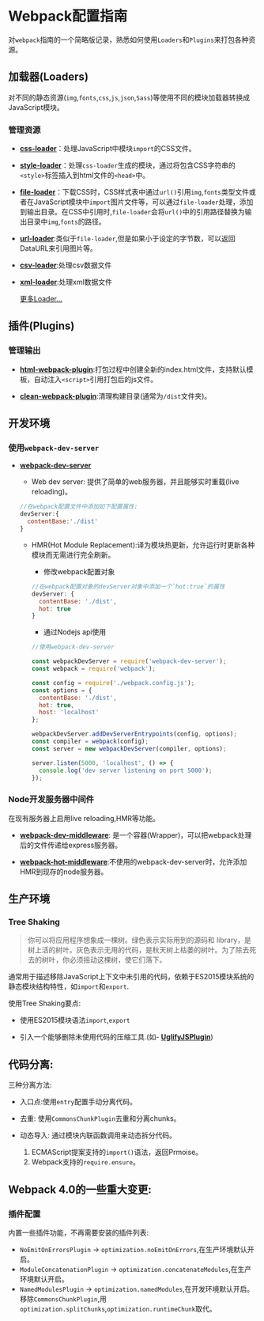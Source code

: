 # Webpack配置指南

对`webpack`指南的一个简略版记录，熟悉如何使用`Loaders`和`Plugins`来打包各种资源。

## 加载器(Loaders)

对不同的静态资源(`img`,`fonts`,`css`,`js`,`json`,`Sass`)等使用不同的模块加载器转换成JavaScript模块。

### 管理资源

- **[css-loader](https://github.com/webpack-contrib/css-loader)**：处理JavaScript中模块`import`的CSS文件。

- **[style-loader](https://github.com/webpack-contrib/style-loader)**：处理`css-loader`生成的模块，通过将包含CSS字符串的`<style>`标签插入到html文件的`<head>`中。

- **[file-loader](https://github.com/webpack-contrib/file-loader)**：下载CSS时，CSS样式表中通过`url()`引用`img`,`fonts`类型文件或者在JavaScript模块中`import`图片文件等，可以通过`file-loader`处理，添加到输出目录。在CSS中引用时,`file-loader`会将`url()`中的引用路径替换为输出目录中`img`,`fonts`的路径。

- **[url-loader](https://github.com/webpack-contrib/url-loader)**:类似于`file-loader`,但是如果小于设定的字节数，可以返回DataURL来引用图片等。

- **[csv-loader](https://github.com/theplatapi/csv-loader)**:处理csv数据文件

- **[xml-loader](https://github.com/gisikw/xml-loader)**:处理xml数据文件

  [更多Loader...](https://webpack.js.org/loaders/)

## 插件(Plugins)


### 管理输出

- **[html-webpack-plugin](https://github.com/jantimon/html-webpack-plugin)**:打包过程中创建全新的index.html文件，支持默认模板，自动注入`<script>`引用打包后的js文件。

- **[clean-webpack-plugin](https://github.com/johnagan/clean-webpack-plugin)**:清理构建目录(通常为`/dist`文件夹)。

## 开发环境

### 使用`webpack-dev-server`

- **[webpack-dev-server](https://github.com/webpack/webpack-dev-server)**

  - Web dev server: 提供了简单的web服务器，并且能够实时重载(live reloading)。
  ```javascript
  //在webpack配置文件中添加如下配置属性:
  devServer:{
    contentBase:'./dist'
  }
  ```
  - HMR(Hot Module Replacement):译为模块热更新，允许运行时更新各种模块而无需进行完全刷新。

    - 修改webpack配置对象

    ```javascript
    //在webpack配置对象的devServer对象中添加一个`hot:true`的属性
    devServer: {
      contentBase: './dist',
      hot: true
    }
    ```
    - 通过Nodejs api使用

    ```javascript
    //使用webpack-dev-server

    const webpackDevServer = require('webpack-dev-server');
    const webpack = require('webpack');

    const config = require('./webpack.config.js');
    const options = {
      contentBase: './dist',
      hot: true,
      host: 'localhost'
    };

    webpackDevServer.addDevServerEntrypoints(config, options);
    const compiler = webpack(config);
    const server = new webpackDevServer(compiler, options);

    server.listen(5000, 'localhost', () => {
      console.log('dev server listening on port 5000');
    });
    ```


### Node开发服务器中间件
在现有服务器上启用live reloading,HMR等功能。

- **[webpack-dev-middleware](https://github.com/webpack/webpack-dev-middleware)**: 是一个容器(Wrapper)，可以把webpack处理后的文件传递给express服务器。

- **[webpack-hot-middleware](https://github.com/glenjamin/webpack-hot-middleware)**:不使用的webpack-dev-server时，允许添加HMR到现存的node服务器。


## 生产环境

### Tree Shaking

> 你可以将应用程序想象成一棵树。绿色表示实际用到的源码和 library，是树上活的树叶。灰色表示无用的代码，是秋天树上枯萎的树叶。为了除去死去的树叶，你必须摇动这棵树，使它们落下。

通常用于描述移除JavaScript上下文中未引用的代码，依赖于ES2015模块系统的静态模块结构特性，如`import`和`export`.

使用Tree Shaking要点:

- 使用ES2015模块语法`import`,`export`

- 引入一个能够删除未使用代码的压缩工具.(如- **[UglifyJSPlugin](https://github.com/webpack-contrib/uglifyjs-webpack-plugin)**)


## 代码分离:

三种分离方法:

- 入口点:使用`entry`配置手动分离代码。

- 去重: 使用`CommonsChunkPlugin`去重和分离chunks。

- 动态导入: 通过模块内联函数调用来动态拆分代码。
  1. ECMAScript提案支持的`import()`语法，返回Prmoise。
  2. Webpack支持的`require.ensure`。


## Webpack 4.0的一些重大变更:

### 插件配置
  内置一些插件功能，不再需要安装的插件列表:
  - `NoEmitOnErrorsPlugin` -> `optimization.noEmitOnErrors`,在生产环境默认开启。
  - `ModuleConcatenationPlugin` -> `optimization.concatenateModules`,在生产环境默认开启。
  - `NamedModulesPlugin` -> `optimization.namedModules`,在开发环境默认开启。
  移除`CommonsChunkPlugin`,用`optimization.splitChunks`,`optimization.runtimeChunk`取代。